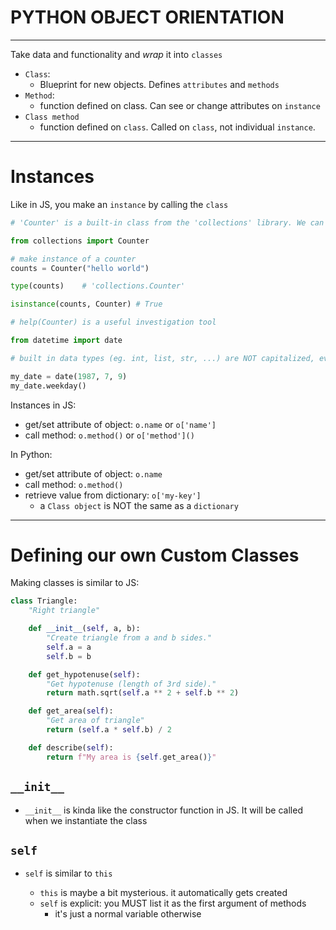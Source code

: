 # PYTHON OBJECT ORIENTATION

---

Take data and functionality and _wrap_ it into `classes`

-  `Class`:
   -  Blueprint for new objects. Defines `attributes` and `methods`
-  `Method`:
   -  function defined on class. Can see or change attributes on `instance`
-  `Class method`
   -  function defined on `class`. Called on `class`, not individual `instance`.

---

# Instances

Like in JS, you make an `instance` by calling the `class`

```py
# 'Counter' is a built-in class from the 'collections' library. We can use it to create an object with keys (based on the iterable from which we created the Counter) and values (which are the count of each key). And we have a few methods we can run on it.

from collections import Counter

# make instance of a counter
counts = Counter("hello world")

type(counts)    # 'collections.Counter'

isinstance(counts, Counter) # True

# help(Counter) is a useful investigation tool
```

```py
from datetime import date

# built in data types (eg. int, list, str, ...) are NOT capitalized, even though they are Classes

my_date = date(1987, 7, 9)
my_date.weekday()
```

Instances in JS:

-  get/set attribute of object: `o.name` or `o['name']`
-  call method: `o.method()` or `o['method']()`

In Python:

-  get/set attribute of object: `o.name`
-  call method: `o.method()`
-  retrieve value from dictionary: `o['my-key']`
   -  a `Class object` is NOT the same as a `dictionary`

---

# Defining our own Custom Classes

Making classes is similar to JS:

```py
class Triangle:
    "Right triangle"

    def __init__(self, a, b):
        "Create triangle from a and b sides."
        self.a = a
        self.b = b

    def get_hypotenuse(self):
        "Get hypotenuse (length of 3rd side)."
        return math.sqrt(self.a ** 2 + self.b ** 2)

    def get_area(self):
        "Get area of triangle"
        return (self.a * self.b) / 2

    def describe(self):
        return f"My area is {self.get_area()}"
```

## `__init__`

-  `__init__` is kinda like the constructor function in JS. It will be called when we instantiate the class

## `self`

-  `self` is similar to `this`

   -  `this` is maybe a bit mysterious. it automatically gets created
   -  `self` is explicit: you MUST list it as the first argument of methods
      -  it's just a normal variable otherwise
